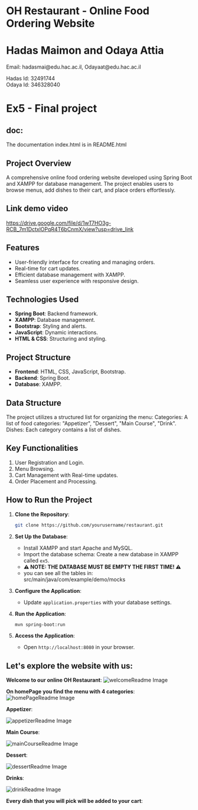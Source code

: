 # OH Restaurant - Online Food Ordering Website
<h1>Hadas Maimon and Odaya Attia </h1>
<p>Email: hadasmai@edu.hac.ac.il, Odayaat@edu.hac.ac.il</p>
<p>Hadas Id: 32491744<br> Odaya Id: 346328040 </p>
<h1>Ex5 - Final project</h1>

## doc:
The documentation index.html is in README.html 
## Project Overview

A comprehensive online food ordering website developed using Spring Boot and XAMPP for database management. The project enables users to browse menus, add dishes to their cart, and place orders effortlessly.

## Link demo video 
https://drive.google.com/file/d/1wT7HO3g-RCB_7m1DctxlOPqR4T6bCnmX/view?usp=drive_link

## Features

- User-friendly interface for creating and managing orders.
- Real-time for cart updates.
- Efficient database management with XAMPP.
- Seamless user experience with responsive design.

## Technologies Used

- **Spring Boot**: Backend framework.
- **XAMPP**: Database management.
- **Bootstrap**: Styling and alerts.
- **JavaScript**: Dynamic interactions.
- **HTML & CSS**: Structuring and styling.

## Project Structure

- **Frontend**: HTML, CSS, JavaScript, Bootstrap.
- **Backend**: Spring Boot.
- **Database**: XAMPP.

## Data Structure
The project utilizes a structured list for organizing the menu:
Categories: A list of food categories: "Appetizer", "Dessert", "Main Course", "Drink".
Dishes: Each category contains a list of dishes.

## Key Functionalities

1. User Registration and Login.
2. Menu Browsing.
3. Cart Management with Real-time updates.
4. Order Placement and Processing.

## How to Run the Project

1. **Clone the Repository**:
   ```bash
   git clone https://github.com/yourusername/restaurant.git
   ```


2. **Set Up the Database**:
    - Install XAMPP and start Apache and MySQL.
    - Import the database schema: Create a new database in XAMPP called `ex5`.
    - **⚠️ NOTE: THE DATABASE MUST BE EMPTY THE FIRST TIME! ⚠️**
    - you can see all the tables in: src/main/java/com/example/demo/mocks

3. **Configure the Application**:
    - Update `application.properties` with your database settings.


4. **Run the Application**:
   ```bash
   mvn spring-boot:run
   ```

5. **Access the Application**:
    - Open `http://localhost:8080` in your browser.


## Let's explore the website with us:
**Welcome to our online OH Restaurant**:
![welcomeReadme Image](src/main/resources/static/ReadmePicturs/welcomeReadme.png)

**On homePage you find the menu with 4 categories**:
![homePageReadme Image](src/main/resources/static/ReadmePicturs/homePageReadme.png)

**Appetizer**:

![appetizerReadme Image](src/main/resources/static/ReadmePicturs/appetizerReadme.png)

**Main Course**:

![mainCourseReadme Image](src/main/resources/static/ReadmePicturs/mainCourseReadme.png)

**Dessert**:

![dessertReadme Image](src/main/resources/static/ReadmePicturs/dessertReadme.png)

**Drinks**:

![drinkReadme Image](src/main/resources/static/ReadmePicturs/drinkReadme.png)

**Every dish that you will pick will be added to your cart**:
